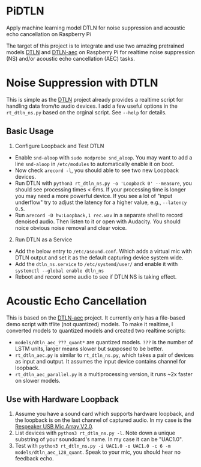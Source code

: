 # PiDTLN
Apply machine learning model DTLN for noise suppression and acoustic echo cancellation on Raspberry Pi

The target of this project is to integrate and use two amazing pretrained models [DTLN](https://github.com/breizhn/DTLN) and [DTLN-aec](https://github.com/breizhn/DTLN-aec) on Raspberry Pi for realtime noise suppression (NS) and/or acoustic echo cancellation (AEC) tasks.


# Noise Suppression with DTLN

This is simple as the [DTLN](https://github.com/breizhn/DTLN) project already provides a realtime script for handling data from/to audio devices.
I add a few useful options in the `rt_dtln_ns.py` based on the orginal script. See `--help` for details.

## Basic Usage

1. Configure Loopback and Test DTLN
  * Enable `snd-aloop` with `sudo modprobe snd_aloop`. You may want to add a line `snd-aloop` in `/etc/modules` to automatically enable it on boot.
  * Now check `arecord -l`, you should able to see two new Loopback devices.
  * Run DTLN with `python3 rt_dtln_ns.py -o 'Loopback 0' --measure`, you should see processing times < 6ms. If your processing time is longer you may need a more powerful device. If you see a lot of "input underflow" try to adjust the latency for a higher value, e.g., `--latency 0.5`.
  * Run `arecord -D hw:Loopback,1 rec.wav` in a separate shell to record denoised audio. Then listen to it or open with Audacity. You should noice obvious noise removal and clear voice.

2. Run DTLN as a Service
  * Add the below entry to `/etc/asound.conf`. Which adds a virtual mic with DTLN output and set it as the default capturing device system wide.
  * Add the `dtln_ns.service` to `/etc/systemd/user/` and enable it with `systemctl --global enable dtln_ns`
  * Reboot and record some audio to see if DTLN NS is taking effect.


# Acoustic Echo Cancellation

This is based on the [DTLN-aec](https://github.com/breizhn/DTLN-aec) project. It currently only has a file-based demo script with tflite (not quantized) models. To make it realtime, I converted models to quantized models and created two realtime scripts:
* `models/dtln_aec_???_quant*` are quantized models. `???` is the number of LSTM units, larger means slower but supposed to be better.
* `rt_dtln_aec.py` is similar to `rt_dtln_ns.py`, which takes a pair of devices as input and output. It assumes the input device contains channel for loopback.
* `rt_dtln_aec_parallel.py` is a multiprocessing version, it runs ~2x faster on slower models.

## Use with Hardware Loopback

1. Assume you have a sound card which supports hardware loopback, and the loopback is on the last channel of captured audio. In my case is the [Respeaker USB Mic Array V2.0](https://wiki.seeedstudio.com/ReSpeaker_Mic_Array_v2.0/).
2. List devices with `python3 rt_dtln_ns.py -l`. Note down a unique substring of your soundcard's name. In my case it can be "UAC1.0".
3. Test with `python3 rt_dtln_ns.py -i UAC1.0 -o UAC1.0 -c 6 -m models/dtln_aec_128_quant`. Speak to your mic, you should hear no feedback echo.

